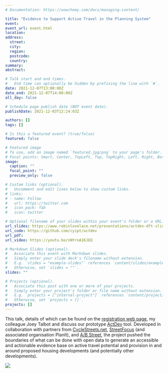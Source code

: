 ```yaml
---
# Documentation: https://wowchemy.com/docs/managing-content/

title: "Evidence to Support Active Travel in the Planning System"
event:
event_url: event.html
location:
address:
  street:
  city:
  region:
  postcode:
  country:
summary:
abstract:

# Talk start and end times.
#   End time can optionally be hidden by prefixing the line with `#`.
date: 2021-12-07T13:00:00Z
date_end: 2021-12-07T14:00:00Z
all_day: false

# Schedule page publish date (NOT event date).
publishDate: 2021-12-03T12:24:03Z

authors: []
tags: []

# Is this a featured event? (true/false)
featured: false

# Featured image
# To use, add an image named `featured.jpg/png` to your page's folder. 
# Focal points: Smart, Center, TopLeft, Top, TopRight, Left, Right, BottomLeft, Bottom, BottomRight.
image:
  caption: ""
  focal_point: ""
  preview_only: false

# Custom links (optional).
#   Uncomment and edit lines below to show custom links.
# links:
# - name: Follow
#   url: https://twitter.com
#   icon_pack: fab
#   icon: twitter

# Optional filename of your slides within your event's folder or a URL.
url_slides: https://www.robinlovelace.net/presentations/actdev-dft-slides.html#1
url_code: https://github.com/cyipt/actdev
url_pdf:
url_video: https://youtu.be/nNYroA16JEQ

# Markdown Slides (optional).
#   Associate this event with Markdown slides.
#   Simply enter your slide deck's filename without extension.
#   E.g. `slides = "example-slides"` references `content/slides/example-slides.md`.
#   Otherwise, set `slides = ""`.
slides: ""

# Projects (optional).
#   Associate this post with one or more of your projects.
#   Simply enter your project's folder or file name without extension.
#   E.g. `projects = ["internal-project"]` references `content/project/deep-learning/index.md`.
#   Otherwise, set `projects = []`.
projects: []
---
```


This talk, details of which can be found on the [registration web page](event.html), my colleague Joey Talbot and discuss our prototype [ActDev](https://actdev.cyipt.bike/) tool.
Developed in collaboration with partners from [CycleStreets.net](https://www.cyclestreets.net/), [StreetFocus](https://www.cyclestreets.org/sites/streetfocus/) (and associated organisation PlanIt), and [A/B Street](https://a-b-street.github.io/docs/), the project pushed the boundaries of what can be done with open data to generate an accessible and actionable evidence base on active travel potential and provision in and around proposed housing developments (and potentially other developments).

![](https://user-images.githubusercontent.com/1825120/110677777-75d36880-81cd-11eb-8c59-eb406066bc4a.png)
